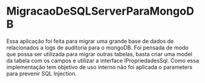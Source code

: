 # MigracaoDeSQLServerParaMongoDB
Essa aplicação foi feita para migrar uma grande base de dados de relacionados a logs de auditoria para o mongoDB.
Foi pensada de modo que possa ser utilizada para migrar outras tabelas, basta criar uma model da tabela com os campos e utilizar a interface IPropriedadesSql.
Como essa implementação tem objetivo de uso interno não foi aplicada o parameters para prevenir SQL Injection.
